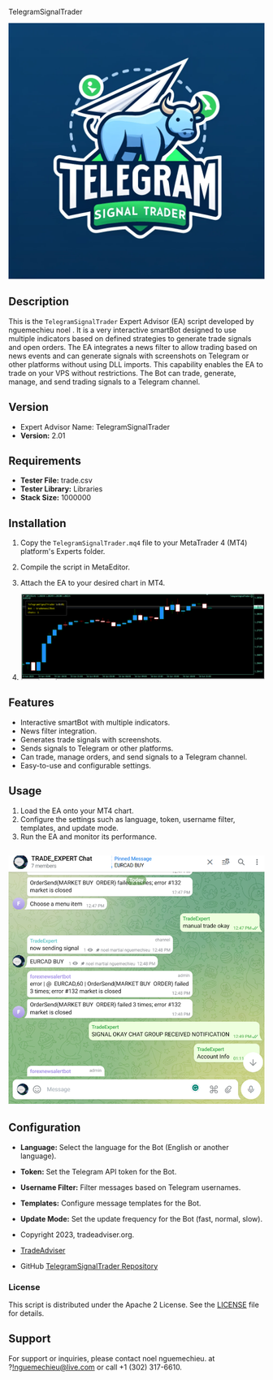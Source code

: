 TelegramSignalTrader 


![TelegramSignalTrader](TelegramSignalTrader_Logo.png)


## Description

This is the `TelegramSignalTrader` Expert Advisor (EA) script developed by nguemechieu noel . It is a very interactive smartBot designed to use multiple indicators based on defined strategies to generate trade signals and open orders. The EA integrates a news filter to allow trading based on news events and can generate signals with screenshots on Telegram or other platforms without using DLL imports. This capability enables the EA to trade on your VPS without restrictions. The Bot can trade, generate, manage, and send trading signals to a Telegram channel.

## Version

-   Expert Advisor Name: TelegramSignalTrader
- **Version:** 2.01

## Requirements
 
- **Tester File:** trade.csv
- **Tester Library:** Libraries
- **Stack Size:** 1000000

## Installation

1. Copy the `TelegramSignalTrader.mq4` file to your MetaTrader 4 (MT4) platform's Experts folder.
2. Compile the script in MetaEditor.
3. Attach the EA to your desired chart in MT4.

4. ![telegramsignaltrader](telegramsignaltrader.png)

## Features

- Interactive smartBot with multiple indicators.
- News filter integration.
- Generates trade signals with screenshots.
- Sends signals to Telegram or other platforms.
- Can trade, manage orders, and send signals to a Telegram channel.
- Easy-to-use and configurable settings.

## Usage

1. Load the EA onto your MT4 chart.
2. Configure the settings such as language, token, username filter, templates, and update mode.
3. Run the EA and monitor its performance.
## ![TelegramSignalTrader](chat.png)
## Configuration

- **Language:** Select the language for the Bot (English or another language).
- **Token:** Set the Telegram API token for the Bot.
- **Username Filter:** Filter messages based on Telegram usernames.
- **Templates:** Configure message templates for the Bot.
- **Update Mode:** Set the update frequency for the Bot (fast, normal, slow).

 -  Copyright 2023, tradeadviser.org.
 - [TradeAdviser](https://www.tradeadviser.org)
 - GitHub
     [TelegramSignalTrader Repository](https://github.com/nguemechieu/TelegramSignalTrader)
### License

This script is distributed under the Apache 2 License. See the [LICENSE](LICENSE) file for details.

## Support


For support or inquiries, please contact noel nguemechieu. at ?[!nguemechieu@live.com](mailto:nguemechieu@live.com) or call +1 (302) 317-6610.
